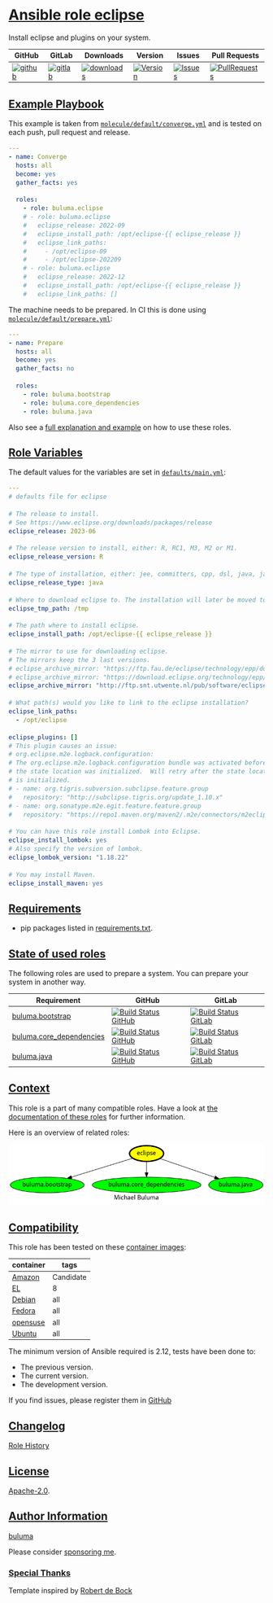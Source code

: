 # [Ansible role eclipse](#eclipse)

Install eclipse and plugins on your system.

|GitHub|GitLab|Downloads|Version|Issues|Pull Requests|
|------|------|-------|-------|------|-------------|
|[![github](https://github.com/buluma/ansible-role-eclipse/actions/workflows/molecule.yml/badge.svg)](https://github.com/buluma/ansible-role-eclipse/actions/workflows/molecule.yml)|[![gitlab](https://gitlab.com/shadowwalker/ansible-role-eclipse/badges/master/pipeline.svg)](https://gitlab.com/shadowwalker/ansible-role-eclipse)|[![downloads](https://img.shields.io/ansible/role/d/4694)](https://galaxy.ansible.com/buluma/eclipse)|[![Version](https://img.shields.io/github/release/buluma/ansible-role-eclipse.svg)](https://github.com/buluma/ansible-role-eclipse/releases/)|[![Issues](https://img.shields.io/github/issues/buluma/ansible-role-eclipse.svg)](https://github.com/buluma/ansible-role-eclipse/issues/)|[![PullRequests](https://img.shields.io/github/issues-pr-closed-raw/buluma/ansible-role-eclipse.svg)](https://github.com/buluma/ansible-role-eclipse/pulls/)|

## [Example Playbook](#example-playbook)

This example is taken from [`molecule/default/converge.yml`](https://github.com/buluma/ansible-role-eclipse/blob/master/molecule/default/converge.yml) and is tested on each push, pull request and release.

```yaml
---
- name: Converge
  hosts: all
  become: yes
  gather_facts: yes

  roles:
    - role: buluma.eclipse
    # - role: buluma.eclipse
    #   eclipse_release: 2022-09
    #   eclipse_install_path: /opt/eclipse-{{ eclipse_release }}
    #   eclipse_link_paths:
    #     - /opt/eclipse-09
    #     - /opt/eclipse-202209
    # - role: buluma.eclipse
    #   eclipse_release: 2022-12
    #   eclipse_install_path: /opt/eclipse-{{ eclipse_release }}
    #   eclipse_link_paths: []
```

The machine needs to be prepared. In CI this is done using [`molecule/default/prepare.yml`](https://github.com/buluma/ansible-role-eclipse/blob/master/molecule/default/prepare.yml):

```yaml
---
- name: Prepare
  hosts: all
  become: yes
  gather_facts: no

  roles:
    - role: buluma.bootstrap
    - role: buluma.core_dependencies
    - role: buluma.java
```

Also see a [full explanation and example](https://buluma.github.io/how-to-use-these-roles.html) on how to use these roles.

## [Role Variables](#role-variables)

The default values for the variables are set in [`defaults/main.yml`](https://github.com/buluma/ansible-role-eclipse/blob/master/defaults/main.yml):

```yaml
---
# defaults file for eclipse

# The release to install.
# See https://www.eclipse.org/downloads/packages/release
eclipse_release: 2023-06

# The release version to install, either: R, RC1, M3, M2 or M1.
eclipse_release_version: R

# The type of installation, either: jee, committers, cpp, dsl, java, javascript, jee, modeling, parallel, php, rcp, rust, scout or testing.
eclipse_release_type: java

# Where to download eclipse to. The installation will later be moved to a versioned path.
eclipse_tmp_path: /tmp

# The path where to install eclipse.
eclipse_install_path: /opt/eclipse-{{ eclipse_release }}

# The mirror to use for downloading eclipse.
# The mirrors keep the 3 last versions.
# eclipse_archive_mirror: "https://ftp.fau.de/eclipse/technology/epp/downloads/release"
# eclipse_archive_mirror: "https://download.eclipse.org/technology/epp/downloads/release"
eclipse_archive_mirror: "http://ftp.snt.utwente.nl/pub/software/eclipse/technology/epp/downloads/release"

# What path(s) would you like to link to the eclipse installation?
eclipse_link_paths:
  - /opt/eclipse

eclipse_plugins: []
# This plugin causes an issue:
# org.eclipse.m2e.logback.configuration:
# The org.eclipse.m2e.logback.configuration bundle was activated before
# the state location was initialized.  Will retry after the state location
# is initialized.
# - name: org.tigris.subversion.subclipse.feature.group
#   repository: "http://subclipse.tigris.org/update_1.10.x"
# - name: org.sonatype.m2e.egit.feature.feature.group
#   repository: "https://repo1.maven.org/maven2/.m2e/connectors/m2eclipse-egit/0.15.1/N/0.15.1.201806191431"

# You can have this role install Lombok into Eclipse.
eclipse_install_lombok: yes
# Also specify the version of lombok.
eclipse_lombok_version: "1.18.22"

# You may install Maven.
eclipse_install_maven: yes
```

## [Requirements](#requirements)

- pip packages listed in [requirements.txt](https://github.com/buluma/ansible-role-eclipse/blob/master/requirements.txt).

## [State of used roles](#state-of-used-roles)

The following roles are used to prepare a system. You can prepare your system in another way.

| Requirement | GitHub | GitLab |
|-------------|--------|--------|
|[buluma.bootstrap](https://galaxy.ansible.com/buluma/bootstrap)|[![Build Status GitHub](https://github.com/buluma/ansible-role-bootstrap/workflows/Ansible%20Molecule/badge.svg)](https://github.com/buluma/ansible-role-bootstrap/actions)|[![Build Status GitLab](https://gitlab.com/shadowwalker/ansible-role-bootstrap/badges/master/pipeline.svg)](https://gitlab.com/shadowwalker/ansible-role-bootstrap)|
|[buluma.core_dependencies](https://galaxy.ansible.com/buluma/core_dependencies)|[![Build Status GitHub](https://github.com/buluma/ansible-role-core_dependencies/workflows/Ansible%20Molecule/badge.svg)](https://github.com/buluma/ansible-role-core_dependencies/actions)|[![Build Status GitLab](https://gitlab.com/shadowwalker/ansible-role-core_dependencies/badges/master/pipeline.svg)](https://gitlab.com/shadowwalker/ansible-role-core_dependencies)|
|[buluma.java](https://galaxy.ansible.com/buluma/java)|[![Build Status GitHub](https://github.com/buluma/ansible-role-java/workflows/Ansible%20Molecule/badge.svg)](https://github.com/buluma/ansible-role-java/actions)|[![Build Status GitLab](https://gitlab.com/shadowwalker/ansible-role-java/badges/master/pipeline.svg)](https://gitlab.com/shadowwalker/ansible-role-java)|

## [Context](#context)

This role is a part of many compatible roles. Have a look at [the documentation of these roles](https://buluma.github.io/) for further information.

Here is an overview of related roles:

![dependencies](https://raw.githubusercontent.com/buluma/ansible-role-eclipse/png/requirements.png "Dependencies")

## [Compatibility](#compatibility)

This role has been tested on these [container images](https://hub.docker.com/u/buluma):

|container|tags|
|---------|----|
|[Amazon](https://hub.docker.com/repository/docker/buluma/amazonlinux/general)|Candidate|
|[EL](https://hub.docker.com/repository/docker/buluma/enterpriselinux/general)|8|
|[Debian](https://hub.docker.com/repository/docker/buluma/debian/general)|all|
|[Fedora](https://hub.docker.com/repository/docker/buluma/fedora/general)|all|
|[opensuse](https://hub.docker.com/repository/docker/buluma/opensuse/general)|all|
|[Ubuntu](https://hub.docker.com/repository/docker/buluma/ubuntu/general)|all|

The minimum version of Ansible required is 2.12, tests have been done to:

- The previous version.
- The current version.
- The development version.

If you find issues, please register them in [GitHub](https://github.com/buluma/ansible-role-eclipse/issues)

## [Changelog](#changelog)

[Role History](https://github.com/buluma/ansible-role-eclipse/blob/master/CHANGELOG.md)

## [License](#license)

[Apache-2.0](https://github.com/buluma/ansible-role-eclipse/blob/master/LICENSE).

## [Author Information](#author-information)

[buluma](https://buluma.github.io/)

Please consider [sponsoring me](https://github.com/sponsors/buluma).

### [Special Thanks](#special-thanks)

Template inspired by [Robert de Bock](https://github.com/robertdebock)
